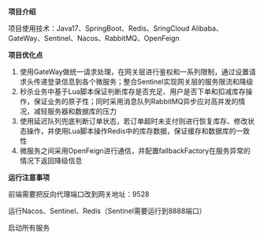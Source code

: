 **项目介绍**

项目使用技术：Java17、SpringBoot、Redis、SringCloud Alibaba、GateWay、Sentinel、Nacos、RabbitMQ、OpenFeign

**项目优化点**

1. 使用GateWay做统一请求处理，在网关层进行鉴权和一系列限制，通过设置请求头传递登录信息到各个微服务；整合Sentinel实现网关层的服务限流和降级
2. 秒杀业务中基于Lua脚本保证判断库存是否充足、用户是否下单和扣减库存操作，保证业务的原子性；同时采用消息队列RabbitMQ异步应对高并发的情况，减轻服务器和数据库的压力
3. 使用延迟队列兜底判断订单状态，若订单超时未支付则进行恢复库存、修改状态操作，并使用Lua脚本操作Redis中的库存数据，保证缓存和数据库的一致性
4. 微服务之间采用OpenFeign进行通信，并配置fallbackFactory在服务异常的情况下返回降级信息

**运行注意事项**

前端需要把反向代理端口改到网关地址：9528

运行Nacos、Sentinel、Redis（Sentinel需要运行到8888端口）

启动所有服务
